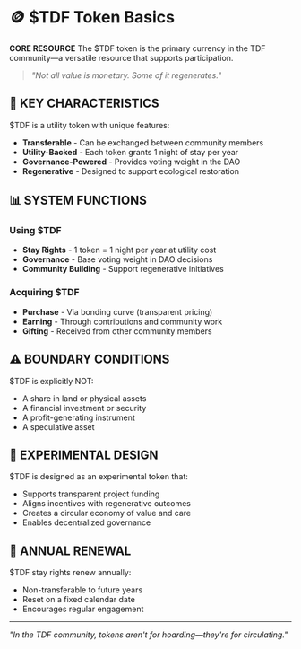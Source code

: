 # 🪙 $TDF Token Basics

**CORE RESOURCE** The $TDF token is the primary currency in the TDF community—a versatile resource that supports participation.

> *"Not all value is monetary. Some of it regenerates."*

## 🌱 KEY CHARACTERISTICS

$TDF is a utility token with unique features:

- **Transferable** - Can be exchanged between community members
- **Utility-Backed** - Each token grants 1 night of stay per year
- **Governance-Powered** - Provides voting weight in the DAO
- **Regenerative** - Designed to support ecological restoration

## 📊 SYSTEM FUNCTIONS

### Using $TDF
- **Stay Rights** - 1 token = 1 night per year at utility cost
- **Governance** - Base voting weight in DAO decisions
- **Community Building** - Support regenerative initiatives

### Acquiring $TDF
- **Purchase** - Via bonding curve (transparent pricing)
- **Earning** - Through contributions and community work
- **Gifting** - Received from other community members

## ⚠️ BOUNDARY CONDITIONS

$TDF is explicitly NOT:
- A share in land or physical assets
- A financial investment or security
- A profit-generating instrument
- A speculative asset

## 🧪 EXPERIMENTAL DESIGN

$TDF is designed as an experimental token that:
- Supports transparent project funding
- Aligns incentives with regenerative outcomes
- Creates a circular economy of value and care
- Enables decentralized governance

## 🔄 ANNUAL RENEWAL

$TDF stay rights renew annually:
- Non-transferable to future years
- Reset on a fixed calendar date
- Encourages regular engagement

---

*"In the TDF community, tokens aren't for hoarding—they're for circulating."*
